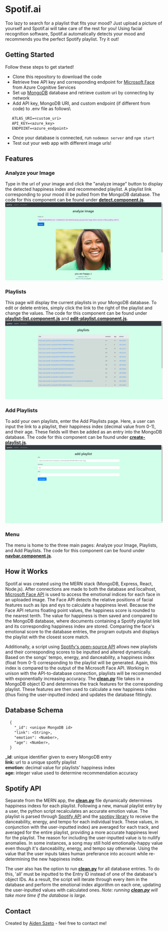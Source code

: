 # Spotif.ai
Too lazy to search for a playlist that fits your mood? Just upload a picture of yourself and Spotif.ai will take care of the rest for you! Using facial recognition software, 
Spotif.ai automatically detects your mood and recommends you the perfect Spotify playlist. Try it out!

## Getting Started
Follow these steps to get started!
- Clone this repository to download the code
- Retrieve free API key and corresponding endpoint for [Microsoft Face](https://azure.microsoft.com/en-us/services/cognitive-services/face/) from Azure Cognitive Services
- Set up [MongoDB](https://www.mongodb.com/) database and retrieve custom uri by connecting by network
- Add API key, MongoDB URI, and custom endpoint (if different from code) to .env file as follows\
 ```
    ATLAS_URI=<custom_uri>
    API_KEY=<azure_key>
    ENDPOINT=<azure_endpoint>
 ```
- Once your database is connected, run ``nodemon server`` and ``npm start``
- Test out your web app with different image urls!

## Features
### Analyze your Image
Type in the url of your image and click the "analyze image" button to display the detected happiness index and recommended playlist. A playlist link corresponding to your mood ill be pulled from the MongoDB database. The code for this component can be found under [**detect.component.js**](https://github.com/aidenszeto/Spotif.ai/blob/master/MERN/src/components/detect.component.js).\
![Analyze your Image](https://github.com/aidenszeto/Spotif.ai/blob/master/Screenshots/Annotation%202020-08-10%20000250.png)
### Playlists
This page will display the current playlists in your MongoDB database. To edit or delete entries, simply click the link to the right of the playlist and change the values. The code for this component can be found under [**playlist-list.component.js**](https://github.com/aidenszeto/Spotif.ai/blob/master/MERN/src/components/playlist-list.component.js) and [**edit-playlist.component.js**](https://github.com/aidenszeto/Spotif.ai/blob/master/MERN/src/components/edit-list.component.js).\
![Playlists](https://github.com/aidenszeto/Spotif.ai/blob/master/Screenshots/Annotation%202020-08-10%20000307.png)
### Add Playlists
To add your own playlists, enter the Add Playlists page. Here, a user can input the link to a playlist, their happiness index (decimal value from 0-1), and their age. These fields will then be added as an entry into the MongoDB database. The code for this component can be found under [**create-playlist.js**](https://github.com/aidenszeto/Spotif.ai/blob/master/MERN/src/components/create-playlist.component.js).\
![Add Playlists](https://github.com/aidenszeto/Spotif.ai/blob/master/Screenshots/Annotation%202020-08-10%20000349.png)
### Menu
The menu is home to the three main pages: Analyze your Image, Playlists, and Add Playlists. The code for this component can be found under [**navbar.component.js**](https://github.com/aidenszeto/Spotif.ai/blob/master/MERN/src/components/navbar.component.js).

## How it Works
Spotif.ai was created using the MERN stack (MongoDB, Express, React, Node.js). After connections are made to both the database and localhost, [Microsoft Face API](https://azure.microsoft.com/en-us/services/cognitive-services/face/) is used to access the emotional indices for each face in an uploaded image. The Face API detects the relative positions of facial features such as lips and eys to calculate a happiness level. Because the Face API returns floating point values, the happiness score is rounded to the nearest tenth. The value for happiness is then saved and compared to the MongoDB database, where documents containing a Spotify playlist link and its corresponding happiness index are stored. Comparing the face's emotional score to the database entries, the program outputs and displays the playlist with the closest score match.

Additionally, a script using [Spotify's open-source API](https://developer.spotify.com/documentation/web-api/) allows new playlists and their corresponding scores to be inputted and altered dynamically. Based on the songs' tempo, energy, and danceability, a happiness index (float from 0-1) corresponding to the playlist will be generated. Again, this index is compared to the output of the Microsoft Face API. Working in unison with the API-to-database connection, playlists will be recommended with exponentially increasing accuracy. The [**clean.py**](https://github.com/aidenszeto/Spotif.ai/blob/master/Spotify/clean.py) file takes in a MongoDB object ID and determines the track features for the corresponding playlist. These features are then used to calculate a new happiness index (thus fixing the user-inputted index) and updates the database fittingly.

## Database Schema
```
  {
    "_id": <unique MongoDB id>
    "link": <String>,
    "emotion": <Number>,
    "age": <Number>,
  }
```
**_id**: unique identifier given to every MongoDB entry\
**link:** url to a unique spotify playlist\
**emotion:** decimal value for playlists' happiness index\
**age:** integer value used to determine recommendation accuracy

## Spotify API
Separate from the MERN app, the [**clean.py**](https://github.com/aidenszeto/Spotif.ai/blob/master/Spotify/clean.py) file dynamically determines happiness indexs for each playlist. Following a new, manual playlist entry by a user, the python script recalculates an accurate emotion value. The playlist is parsed through [Spotify API](https://developer.spotify.com/documentation/web-api/) and the [spotipy library](https://spotipy.readthedocs.io/en/2.13.0/) to receive the danceability, energy, and tempo for each individual track. These values, in conjunction with the user-inputted index) are averaged for each track, and averaged for the entire playlist, providing a more accurate happiness level for the playlist. The reason for including the user-inputted value is to nullify anomalies. In some instances, a song may still hold emotionally-happy value even though it's danceability, energy, and tempo say otherwise. Using the value that the user inputs takes human preferance into account while re-determining the new happiness index.

The user also has the option to run [**clean.py**](https://github.com/aidenszeto/Spotif.ai/blob/master/Spotify/clean.py) for all database entries. To do this, 'all' must be inputted to the Entry ID instead of one of the database's object IDs. As a result, the script will iterate through every item in the database and perform the emotional index algorithm on each one, updating the user-inputted values with calculated ones. *Note: running [**clean.py**](https://github.com/aidenszeto/Spotif.ai/blob/master/Spotify/clean.py) will take more time if the database is large.*

## Contact
Created by [Aiden Szeto](https://www.linkedin.com/in/aidenszeto/) - feel free to contact me!
